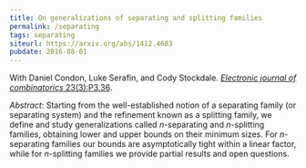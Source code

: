 ```yaml
---
title: On generalizations of separating and splitting families
permalink: /separating
tags: separating
siteurl: https://arxiv.org/abs/1412.4683
pubdate: 2016-08-01
---
```


With Daniel Condon, Luke Serafin, and Cody Stockdale. [*Electronic journal of combinatorics* 23(3):P3.36](https://www.combinatorics.org/ojs/index.php/eljc/article/view/v23i3p36).<!--more-->

*Abstract*: Starting from the well-established notion of a separating family (or separating system) and the refinement known as a splitting family, we define and study generalizations called $n$-separating and $n$-splitting families, obtaining lower and upper bounds on their minimum sizes. For $n$-separating families our bounds are asymptotically tight within a linear factor, while for $n$-splitting families we provide partial results and open questions.
